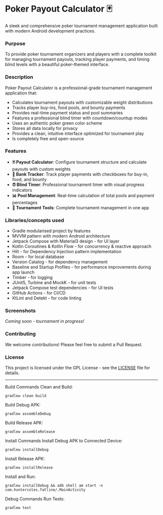 # **Poker Payout Calculator** 🃏

A sleek and comprehensive poker tournament management application built with modern Android development practices.

### **Purpose**
To provide poker tournament organizers and players with a complete toolkit for managing tournament payouts, tracking player payments, and timing blind levels with a beautiful poker-themed interface.

### **Description**
Poker Payout Calculator is a professional-grade tournament management application that:

- Calculates tournament payouts with customizable weight distributions
- Tracks player buy-ins, food pools, and bounty payments
- Provides real-time payment status and pool summaries
- Features a professional blind timer with countdown/countup modes
- Uses an authentic poker green color scheme
- Stores all data locally for privacy
- Provides a clean, intuitive interface optimized for tournament play
- Is completely free and open-source

### **Features**
- **🃏 Payout Calculator**: Configure tournament structure and calculate payouts with custom weights
- **🏦 Bank Tracker**: Track player payments with checkboxes for buy-in, food, and bounty
- **⏰ Blind Timer**: Professional tournament timer with visual progress indicators
- **📊 Pool Management**: Real-time calculation of total pools and payment percentages
- **🎯 Tournament Tools**: Complete tournament management in one app

### **Libraries/concepts used**

* Gradle modularised project by features
* MVVM pattern with modern Android architecture
* Jetpack Compose with Material3 design - for UI layer
* Kotlin Coroutines & Kotlin Flow - for concurrency & reactive approach
* Hilt - for Dependency Injection pattern implementation
* Room - for local database
* Version Catalog - for dependency management
* Baseline and Startup Profiles - for performance improvements during app launch
* Timber - for logging
* JUnit5, Turbine and MockK - for unit tests
* Jetpack Compose test dependencies - for UI tests
* GitHub Actions - for CI/CD
* KtLint and Detekt - for code linting

### **Screenshots**
*Coming soon - tournament in progress!*

### **Contributing**
We welcome contributions! Please feel free to submit a Pull Request.

### **License**
This project is licensed under the GPL License - see the [LICENSE](LICENSE.md) file for details.

---

Build Commands
Clean and Build:
```
gradlew clean build
```
Build Debug APK:
```
gradlew assembleDebug
```
Build Release APK:
```
gradlew assembleRelease
```
Install Commands
Install Debug APK to Connected Device:
```
gradlew installDebug
```
Install Release APK:
```
gradlew installRelease
```
Install and Run:
```
gradlew installDebug && adb shell am start -n com.huntercoles.fatline/.MainActivity
```
Debug Commands
Run Tests:
```
gradlew test
```